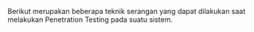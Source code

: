 Berikut merupakan beberapa teknik serangan yang dapat dilakukan saat melakukan Penetration Testing pada suatu sistem. 
